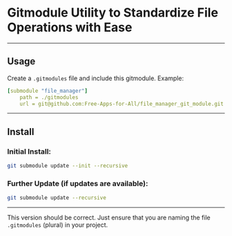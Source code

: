 # Gitmodule Utility to Standardize File Operations with Ease

---

## Usage

Create a `.gitmodules` file and include this gitmodule. Example:

```yaml
[submodule "file_manager"]
    path = ./gitmodules
    url = git@github.com:Free-Apps-for-All/file_manager_git_module.git
```

---

## Install

### Initial Install:

```bash
git submodule update --init --recursive
```

### Further Update (if updates are available):

```bash
git submodule update --recursive
```

---

This version should be correct. Just ensure that you are naming the file `.gitmodules` (plural) in your project.